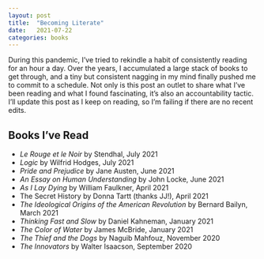 ```yaml
---
layout: post
title:  "Becoming Literate"
date:   2021-07-22
categories: books
---
```


During this pandemic, I’ve tried to rekindle a habit of consistently reading for an hour a day. Over the years, I accumulated a large stack of books to get through, and a tiny but consistent nagging in my mind finally pushed me to commit to a schedule. Not only is this post an outlet to share what I’ve been reading and what I found fascinating, it’s also an accountability tactic. I’ll update this post as I keep on reading, so I’m failing if there are no recent edits.

## Books I’ve Read

- *Le Rouge et le Noir* by Stendhal, July 2021
- *Logic* by Wilfrid Hodges, July 2021
- *Pride and Prejudice* by Jane Austen, June 2021
- *An Essay on Human Understanding* by John Locke, June 2021
- *As I Lay Dying* by William Faulkner, April 2021
- The Secret History by Donna Tartt (thanks JJ!), April 2021
- *The Ideological Origins of the American Revolution* by Bernard Bailyn, March 2021
- *Thinking Fast and Slow* by Daniel Kahneman, January 2021
- *The Color of Water* by James McBride, January 2021
- *The Thief and the Dogs* by Naguib Mahfouz, November 2020
- *The Innovators* by Walter Isaacson, September 2020
